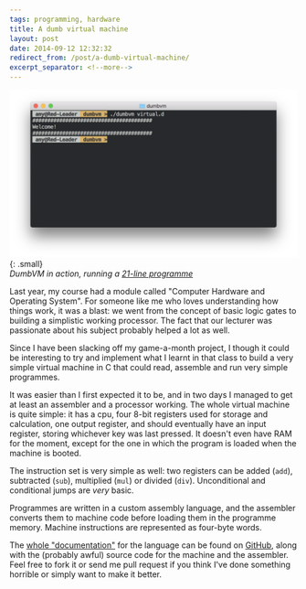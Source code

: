 ```yaml
---
tags: programming, hardware
title: A dumb virtual machine
layout: post
date: 2014-09-12 12:32:32
redirect_from: /post/a-dumb-virtual-machine/
excerpt_separator: <!--more-->
---
```


![DumbVM in action][1]{: .small}  
_DumbVM in action, running a [21-line programme][2]_

Last year, my course had a module called "Computer Hardware and Operating System". For someone like me who loves understanding how things work, it was a blast: we went from the concept of basic logic gates to building a simplistic working processor. The fact that our lecturer was passionate about his subject probably helped a lot as well.

Since I have been slacking off my game-a-month project, I though it could be interesting to try and implement what I learnt in that class to build a very simple virtual machine in C that could read, assemble and run very simple programmes.

<!--more-->

It was easier than I first expected it to be, and in two days I managed to get at least an assembler and a processor working. The whole virtual machine is quite simple: it has a cpu, four 8-bit registers used for storage and calculation, one output register, and should eventually have an input register, storing whichever key was last pressed. It doesn't even have RAM for the moment, except for the one in which the program is loaded when the machine is booted.

The instruction set is very simple as well: two registers can be added (`add`), subtracted (`sub`), multiplied (`mul`) or divided (`div`). Unconditional and conditional jumps are _very_ basic.

Programmes are written in a custom assembly language, and the assembler converts them to machine code before loading them in the programme memory. Machine instructions are represented as four-byte words.

The [whole "documentation"][3] for the language can be found on [GitHub][4], along with the (probably awful) source code for the machine and the assembler. Feel free to fork it or send me pull request if you think I've done something horrible or simply want to make it better.


[1]: /static/media/2014/09/img-1410520829504-raw.png
[2]: http://amyparent.com/files/raw/virtual.asm
[3]: https://github.com/amyinorbit/DumbVM#instruction-set
[4]: https://github.com/amyinorbit/DumbVM